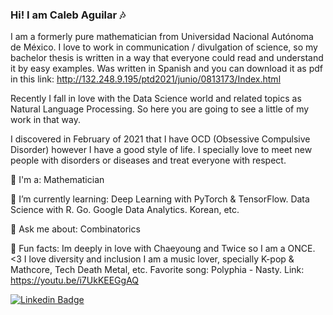 ### Hi! I am Caleb Aguilar :notes:

I am a formerly pure mathematician from Universidad Nacional Autónoma de México. I love to work in communication / divulgation of science, so my bachelor thesis is written in a way that everyone could read and understand it by easy examples. Was written in Spanish and you can download it as pdf in this link: http://132.248.9.195/ptd2021/junio/0813173/Index.html

Recently I fall in love with the Data Science world and related topics as Natural Language Processing. So here you are going to see a little of my work in that way.

I discovered in February of 2021 that I have OCD (Obsessive Compulsive Disorder) however I have a good style of life. I specially love to meet new people with disorders or diseases and treat everyone with respect.

:closed_book: I'm a: Mathematician

🌱 I’m currently learning: Deep Learning with PyTorch & TensorFlow. Data Science with R. Go. Google Data Analytics. Korean, etc.

💬 Ask me about: Combinatorics

:dress: Fun facts: 
  Im deeply in love with Chaeyoung and Twice so I am a ONCE. <3 
  I love diversity and inclusion
  I am a music lover, specially K-pop & Mathcore, Tech Death Metal, etc.
  Favorite song: Polyphia - Nasty. Link: https://youtu.be/i7UkKEEGgAQ

[![Linkedin Badge](https://img.shields.io/badge/-Follow_Me-blue?style=for-the-badge&logo=Linkedin&logoColor=white&link=https://https://www.linkedin.com/in/proggleb//)](https://www.linkedin.com/in/proggleb/)

<!--
**Proggleb/Proggleb** is a ✨ _special_ ✨ repository because its `README.md` (this file) appears on your GitHub profile.
-->
